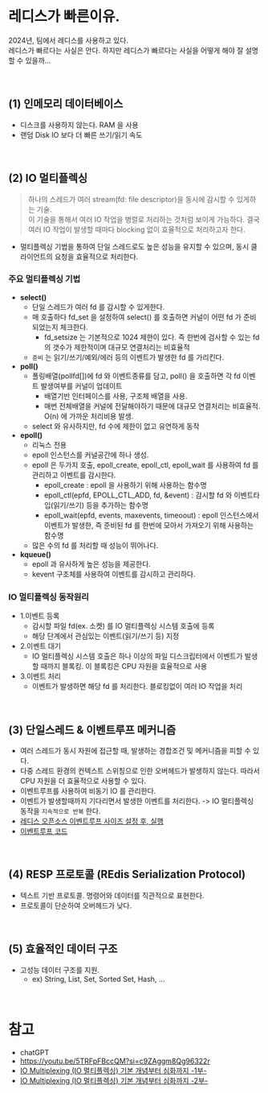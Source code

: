 # 레디스가 빠른이유.
2024년, 팀에서 레디스를 사용하고 있다. <BR>
레디스가 빠르다는 사실은 안다. 하지만 레디스가 빠르다는 사실을 어떻게 해야 잘 설명할 수 있을까... 

<BR>

## (1) 인메모리 데이터베이스
- 디스크를 사용하지 않는다. RAM 을 사용
- 랜덤 Disk IO 보다 더 빠른 쓰기/읽기 속도

<BR>

## (2) IO 멀티플렉싱
> 하나의 스레드가 여러 stream(fd: file descriptor)을 동시에 감시할 수 있게하는 기술. <BR>
> 이 기술을 통해서 여러 IO 작업을 병렬로 처리하는 것처럼 보이게 가능하다. 결국 여러 IO 작업이 발생할 때마다 blocking 없이 효율적으로 처리하고자 한다.

- 멀티플렉싱 기법을 통하여 단일 스레드로도 높은 성능을 유지할 수 있으며, 동시 클라이언트의 요청을 효율적으로 처리한다.

### 주요 멀티플렉싱 기법
- **select()**
  - 단일 스레드가 여러 fd 를 감시할 수 있게한다.
  - 매 호출하다 fd_set 을 설정하여 select() 를 호출하면 커널이 어떤 fd 가 준비되었는지 체크한다.
    - fd_setsize 는 기본적으로 1024 제한이 있다. 즉 한번에 검사할 수 있는 fd 의 갯수가 제한적이며 대규모 연결처리는 비효율적
  - `준비` 는 읽기/쓰기/예외/에러 등의 이벤트가 발생한 fd 를 가리킨다. 
- **poll()**
  - 폴링배열(pollfd[])에 fd 와 이벤트종류를 담고, poll() 을 호출하면 각 fd 이벤트 발생여부를 커널이 업데이트
    - 배열기반 인터페이스를 사용, 구조체 배열을 사용.
    - 매번 전체배열을 커널에 전달해야하기 때문에 대규모 연결처리는 비효율적. O(n) 에 가까운 처리비용 발생.
  - select 와 유사하지만, fd 수에 제한이 없고 유연하게 동작
- **epoll()**
  - 리눅스 전용 
  - epoll 인스턴스를 커널공간에 하나 생성.
  - epoll 은 두가지 호출, epoll_create, epoll_ctl, epoll_wait 를 사용하여 fd 를 관리하고 이벤트를 감시한다.
    - epoll_create : epoll 을 사용하기 위해 사용하는 함수명
    - epoll_ctl(epfd, EPOLL_CTL_ADD, fd, &event) : 감시할 fd 와 이벤트타입(읽기/쓰기) 등을 추가하는 함수명
    - epoll_wait(epfd, events, maxevents, timeoout) : epoll 인스턴스에서 이벤트가 발생한, 즉 준비된 fd 를 한번에 모아서 가져오기 위해 사용하는 함수명
  - 많은 수의 fd 를 처리할 때 성능이 뛰어나다.
- **kqueue()**
  - epoll 과 유사하게 높은 성능을 제공한다.
  - kevent 구조체를 사용하여 이벤트를 감시하고 관리하다.

### IO 멀티플렉싱 동작원리
- 1.이벤트 등록
    - 감시할 파일 fd(ex. 소켓) 를 IO 멀티플렉싱 시스템 호출에 등록
    - 해당 단계에서 관심있는 이벤트(읽기/쓰기 등) 지정
- 2.이벤트 대기
    - IO 멀티플렉싱 시스템 호출은 하나 이상의 파일 디스크립터에서 이벤트가 발생할 때까지 블록킹. 이 블록킹은 CPU 자원을 효율적으로 사용 
- 3.이벤트 처리
    - 이벤트가 발생하면 해당 fd 를 처리한다. 블로킹없이 여러 IO 작업을 처리

<BR>

## (3) 단일스레드 & 이벤트루프 메커니즘
- 여러 스레드가 동시 자원에 접근할 때, 발생하는 경합조건 및 메커니즘을 피할 수 있다.
- 다중 스레드 환경의 컨텍스트 스위칭으로 인한 오버헤드가 발생하지 않는다. 따라서 CPU 자원을 더 효율적으로 사용할 수 있다.
- 이벤트루프를 사용하여 비동기 IO 를 관리한다.
- 이벤트가 발생할때까지 기다리면서 발생한 이벤트를 처리한다. -> IO 멀티플렉싱 동작을 `지속적으로 반복` 한다.
- [레디스 오픈소스 이벤트루프 사이즈 설정 후, 실행](https://github.com/redis/redis/blob/690ef36330b192ed29d8c24d08a24d6d5cfd40a4/deps/hiredis/examples/example-ae.c#L43)
- [이벤트루프 코드](https://github.com/redis/redis/blob/690ef36330b192ed29d8c24d08a24d6d5cfd40a4/src/ae.c#L342)

<BR>

## (4) RESP 프로토콜 (REdis Serialization Protocol)
- 텍스트 기반 프로토콜. 명령어와 데이터를 직관적으로 표현한다.
- 프로토콜이 단순하여 오버헤드가 낮다.

<BR>

## (5) 효율적인 데이터 구조
- 고성능 데이터 구조를 지원. 
    - ex) String, List, Set, Sorted Set, Hash, ...

<BR>

# 참고
- chatGPT
- https://youtu.be/5TRFpFBccQM?si=c9ZAggm8Qg96322r
- [IO Multiplexing (IO 멀티플렉싱) 기본 개념부터 심화까지 -1부-](https://blog.naver.com/n_cloudplatform/222189669084)
- [IO Multiplexing (IO 멀티플렉싱) 기본 개념부터 심화까지 -2부-](https://blog.naver.com/n_cloudplatform/222255261317)
